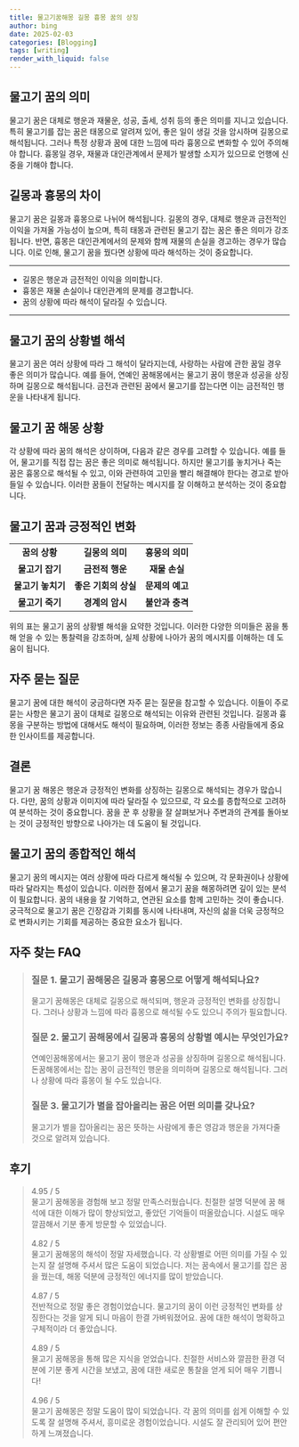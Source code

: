 ```yaml
---
title: 물고기꿈해몽 길몽 흉몽 꿈의 상징
author: bing
date: 2025-02-03
categories: [Blogging]
tags: [writing]
render_with_liquid: false
---
```



<h2 id='물고기꿈의의미'>물고기 꿈의 의미</h2>

<p>물고기 꿈은 대체로 행운과 재물운, 성공, 출세, 성취 등의 좋은 의미를 지니고 있습니다. 특히 물고기를 잡는 꿈은 태몽으로 알려져 있어, 좋은 일이 생길 것을 암시하며 길몽으로 해석됩니다. 그러나 특정 상황과 꿈에 대한 느낌에 따라 흉몽으로 변화할 수 있어 주의해야 합니다. 흉몽일 경우, 재물과 대인관계에서 문제가 발생할 소지가 있으므로 언행에 신중을 기해야 합니다.</p>

<h2 id='길몽과흉몽의차이'>길몽과 흉몽의 차이</h2>

<p>물고기 꿈은 길몽과 흉몽으로 나뉘어 해석됩니다. 길몽의 경우, 대체로 행운과 금전적인 이익을 가져올 가능성이 높으며, 특히 태몽과 관련된 물고기 잡는 꿈은 좋은 의미가 강조됩니다. 반면, 흉몽은 대인관계에서의 문제와 함께 재물의 손실을 경고하는 경우가 많습니다. 이로 인해, 물고기 꿈을 꿨다면 상황에 따라 해석하는 것이 중요합니다.</p>

<hr />

<ul>
    <li>길몽은 행운과 금전적인 이익을 의미합니다.</li>
    <li>흉몽은 재물 손실이나 대인관계의 문제를 경고합니다.</li>
    <li>꿈의 상황에 따라 해석이 달라질 수 있습니다.</li>
</ul>

<hr />

<h2 id='물고기꿈의상황별해석'>물고기 꿈의 상황별 해석</h2>

<p>물고기 꿈은 여러 상황에 따라 그 해석이 달라지는데, 사랑하는 사람에 관한 꿈일 경우 좋은 의미가 많습니다. 예를 들어, 연예인 꿈해몽에서는 물고기 꿈이 행운과 성공을 상징하며 길몽으로 해석됩니다. 금전과 관련된 꿈에서 물고기를 잡는다면 이는 금전적인 행운을 나타내게 됩니다.</p>

<h2 id='물고기꿈해몽상황'>물고기 꿈 해몽 상황</h2>

<p>각 상황에 따라 꿈의 해석은 상이하며, 다음과 같은 경우를 고려할 수 있습니다. 예를 들어, 물고기를 직접 잡는 꿈은 좋은 의미로 해석됩니다. 하지만 물고기를 놓치거나 죽는 꿈은 흉몽으로 해석될 수 있고, 이와 관련하여 고민을 빨리 해결해야 한다는 경고로 받아들일 수 있습니다. 이러한 꿈들이 전달하는 메시지를 잘 이해하고 분석하는 것이 중요합니다.</p>

<h2 id='물고기꿈과긍정적인변화'>물고기 꿈과 긍정적인 변화</h2>

<table>
    <tr>
        <td style="text-align: center; height: 17px;"><b>꿈의 상황</b></td>
        <td style="text-align: center; height: 17px;"><b>길몽의 의미</b></td>
        <td style="text-align: center; height: 17px;"><b>흉몽의 의미</b></td>
    </tr>
    <tr>
        <td style="text-align: center; height: 17px;"><b>물고기 잡기</b></td>
        <td style="text-align: center; height: 17px;"><b>금전적 행운</b></td>
        <td style="text-align: center; height: 17px;"><b>재물 손실</b></td>
    </tr>
    <tr>
        <td style="text-align: center; height: 17px;"><b>물고기 놓치기</b></td>
        <td style="text-align: center; height: 17px;"><b>좋은 기회의 상실</b></td>
        <td style="text-align: center; height: 17px;"><b>문제의 예고</b></td>
    </tr>
    <tr>
        <td style="text-align: center; height: 17px;"><b>물고기 죽기</b></td>
        <td style="text-align: center; height: 17px;"><b>경계의 암시</b></td>
        <td style="text-align: center; height: 17px;"><b>불안과 충격</b></td>
    </tr>
</table>

<p>위의 표는 물고기 꿈의 상황별 해석을 요약한 것입니다. 이러한 다양한 의미들은 꿈을 통해 얻을 수 있는 통찰력을 강조하며, 실제 상황에 나아가 꿈의 메시지를 이해하는 데 도움이 됩니다.</p>

<h2 id='자주묻는질문'>자주 묻는 질문</h2>

<p>물고기 꿈에 대한 해석이 궁금하다면 자주 묻는 질문을 참고할 수 있습니다. 이들이 주로 묻는 사항은 물고기 꿈이 대체로 길몽으로 해석되는 이유와 관련된 것입니다. 길몽과 흉몽을 구분하는 방법에 대해서도 해석이 필요하며, 이러한 정보는 종종 사람들에게 중요한 인사이트를 제공합니다.</p>

<h2 id='결론'>결론</h2>

<p>물고기 꿈 해몽은 행운과 긍정적인 변화를 상징하는 길몽으로 해석되는 경우가 많습니다. 다만, 꿈의 상황과 이미지에 따라 달라질 수 있으므로, 각 요소를 종합적으로 고려하여 분석하는 것이 중요합니다. 꿈을 꾼 후 상황을 잘 살펴보거나 주변과의 관계를 돌아보는 것이 긍정적인 방향으로 나아가는 데 도움이 될 것입니다.</p>

<h2 id='물고기꿈의종합'>물고기 꿈의 종합적인 해석</h2>

<p>물고기 꿈의 메시지는 여러 상황에 따라 다르게 해석될 수 있으며, 각 문화권이나 상황에 따라 달라지는 특성이 있습니다. 이러한 점에서 물고기 꿈을 해몽하려면 깊이 있는 분석이 필요합니다. 꿈의 내용을 잘 기억하고, 연관된 요소를 함께 고민하는 것이 좋습니다. 궁극적으로 물고기 꿈은 긴장감과 기회를 동시에 나타내며, 자신의 삶을 더욱 긍정적으로 변화시키는 기회를 제공하는 중요한 요소가 됩니다.</p>


<h2 id='자주_찾는_FAQ'>자주 찾는 FAQ</h2>
<div itemscope="" itemtype="https://schema.org/FAQPage"> 
<blockquote> 
<div itemscope="" itemprop="mainEntity" itemtype="https://schema.org/Question"> 
<h3 itemprop="name">질문 1. 물고기 꿈해몽은 길몽과 흉몽으로 어떻게 해석되나요?</h3> 
<div itemscope="" itemprop="acceptedAnswer" itemtype="https://schema.org/Answer"> 
<span itemprop="text"> 
<p>물고기 꿈해몽은 대체로 길몽으로 해석되며, 행운과 긍정적인 변화를 상징합니다. 그러나 상황과 느낌에 따라 흉몽으로 해석될 수도 있으니 주의가 필요합니다.</p> 
</span> 
</div> 
</div> 

<div itemscope="" itemprop="mainEntity" itemtype="https://schema.org/Question"> 
<h3 itemprop="name">질문 2. 물고기 꿈해몽에서 길몽과 흉몽의 상황별 예시는 무엇인가요?</h3> 
<div itemscope="" itemprop="acceptedAnswer" itemtype="https://schema.org/Answer"> 
<span itemprop="text"> 
<p>연예인꿈해몽에서는 물고기 꿈이 행운과 성공을 상징하며 길몽으로 해석됩니다. 돈꿈해몽에서는 잡는 꿈이 금전적인 행운을 의미하며 길몽으로 해석됩니다. 그러나 상황에 따라 흉몽이 될 수도 있습니다.</p> 
</span> 
</div> 
</div> 

<div itemscope="" itemprop="mainEntity" itemtype="https://schema.org/Question"> 
<h3 itemprop="name">질문 3. 물고기가 별을 잡아올리는 꿈은 어떤 의미를 갖나요?</h3> 
<div itemscope="" itemprop="acceptedAnswer" itemtype="https://schema.org/Answer"> 
<span itemprop="text"> 
<p>물고기가 별을 잡아올리는 꿈은 뜻하는 사람에게 좋은 영감과 행운을 가져다줄 것으로 알려져 있습니다.</p> 
</span> 
</div> 
</div> 
</blockquote> 
</div>
<h2 id='후기'>후기</h2>
<div itemscope itemtype="https://schema.org/Product">
  <blockquote>
  <div itemprop="review" itemscope itemtype="https://schema.org/Review">
      <div itemprop="reviewRating" itemscope itemtype="https://schema.org/Rating"> <span itemprop="ratingValue">4.95</span> / <span itemprop="bestRating">5</span> </div>
      <span itemprop="reviewBody">물고기 꿈해몽을 경험해 보고 정말 만족스러웠습니다. 친절한 설명 덕분에 꿈 해석에 대한 이해가 많이 향상되었고, 좋았던 기억들이 떠올랐습니다. 시설도 매우 깔끔해서 기분 좋게 방문할 수 있었습니다.</span>
  </div>
  <br>
  <div itemprop="review" itemscope itemtype="https://schema.org/Review">
      <div itemprop="reviewRating" itemscope itemtype="https://schema.org/Rating"> <span itemprop="ratingValue">4.82</span> / <span itemprop="bestRating">5</span> </div>
      <span itemprop="reviewBody">물고기 꿈해몽의 해석이 정말 자세했습니다. 각 상황별로 어떤 의미를 가질 수 있는지 잘 설명해 주셔서 많은 도움이 되었습니다. 저는 꿈속에서 물고기를 잡은 꿈을 꿨는데, 해몽 덕분에 긍정적인 에너지를 많이 받았습니다.</span>
  </div>
  <br>
  <div itemprop="review" itemscope itemtype="https://schema.org/Review">
      <div itemprop="reviewRating" itemscope itemtype="https://schema.org/Rating"> <span itemprop="ratingValue">4.87</span> / <span itemprop="bestRating">5</span> </div>
      <span itemprop="reviewBody">전반적으로 정말 좋은 경험이었습니다. 물고기의 꿈이 이런 긍정적인 변화를 상징한다는 것을 알게 되니 마음이 한결 가벼워졌어요. 꿈에 대한 해석이 명확하고 구체적이라 더 좋았습니다.</span>
  </div>
  <br>
  <div itemprop="review" itemscope itemtype="https://schema.org/Review">
      <div itemprop="reviewRating" itemscope itemtype="https://schema.org/Rating"> <span itemprop="ratingValue">4.89</span> / <span itemprop="bestRating">5</span> </div>
      <span itemprop="reviewBody">물고기 꿈해몽을 통해 많은 지식을 얻었습니다. 친절한 서비스와 깔끔한 환경 덕분에 기분 좋게 시간을 보냈고, 꿈에 대한 새로운 통찰을 얻게 되어 매우 기쁩니다!</span>
  </div>
  <br>
  <div itemprop="review" itemscope itemtype="https://schema.org/Review">
      <div itemprop="reviewRating" itemscope itemtype="https://schema.org/Rating"> <span itemprop="ratingValue">4.96</span> / <span itemprop="bestRating">5</span> </div>
      <span itemprop="reviewBody">물고기 꿈해몽은 정말 도움이 많이 되었습니다. 각 꿈의 의미를 쉽게 이해할 수 있도록 잘 설명해 주셔서, 흥미로운 경험이었습니다. 시설도 잘 관리되어 있어 편안하게 느껴졌습니다.</span>
  </div>
  </blockquote>
</div>
